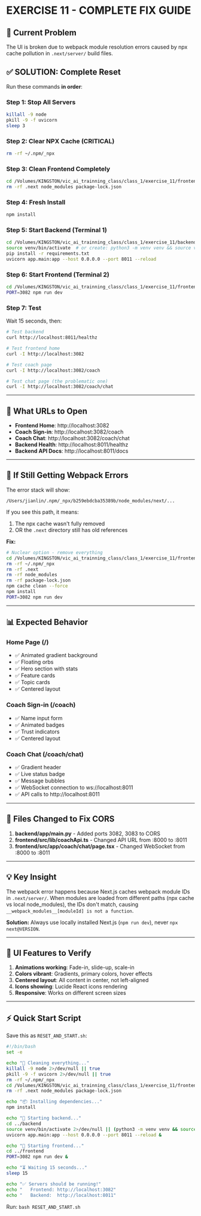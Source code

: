# EXERCISE 11 - COMPLETE FIX GUIDE

## 🔴 Current Problem
The UI is broken due to webpack module resolution errors caused by npx cache pollution in `.next/server/` build files.

## ✅ SOLUTION: Complete Reset

Run these commands **in order**:

### Step 1: Stop All Servers
```bash
killall -9 node
pkill -9 -f uvicorn
sleep 3
```

### Step 2: Clear NPX Cache (CRITICAL)
```bash
rm -rf ~/.npm/_npx
```

### Step 3: Clean Frontend Completely
```bash
cd /Volumes/KINGSTON/vic_ai_trainning_class/class_1/exercise_11/frontend
rm -rf .next node_modules package-lock.json
```

### Step 4: Fresh Install
```bash
npm install
```

### Step 5: Start Backend (Terminal 1)
```bash
cd /Volumes/KINGSTON/vic_ai_trainning_class/class_1/exercise_11/backend
source venv/bin/activate  # or create: python3 -m venv venv && source venv/bin/activate
pip install -r requirements.txt
uvicorn app.main:app --host 0.0.0.0 --port 8011 --reload
```

### Step 6: Start Frontend (Terminal 2)
```bash
cd /Volumes/KINGSTON/vic_ai_trainning_class/class_1/exercise_11/frontend
PORT=3082 npm run dev
```

### Step 7: Test
Wait 15 seconds, then:
```bash
# Test backend
curl http://localhost:8011/healthz

# Test frontend home
curl -I http://localhost:3082

# Test coach page
curl -I http://localhost:3082/coach

# Test chat page (the problematic one)
curl -I http://localhost:3082/coach/chat
```

---

## 🎯 What URLs to Open

- **Frontend Home**: http://localhost:3082
- **Coach Sign-in**: http://localhost:3082/coach
- **Coach Chat**: http://localhost:3082/coach/chat
- **Backend Health**: http://localhost:8011/healthz
- **Backend API Docs**: http://localhost:8011/docs

---

## 🐛 If Still Getting Webpack Errors

The error stack will show:
```
/Users/jianlin/.npm/_npx/b259ebdcba35389b/node_modules/next/...
```

If you see this path, it means:
1. The npx cache wasn't fully removed
2. OR the `.next` directory still has old references

**Fix:**
```bash
# Nuclear option - remove everything
cd /Volumes/KINGSTON/vic_ai_trainning_class/class_1/exercise_11/frontend
rm -rf ~/.npm/_npx
rm -rf .next
rm -rf node_modules
rm -rf package-lock.json
npm cache clean --force
npm install
PORT=3082 npm run dev
```

---

## 📊 Expected Behavior

### Home Page (/)
- ✅ Animated gradient background
- ✅ Floating orbs
- ✅ Hero section with stats
- ✅ Feature cards
- ✅ Topic cards
- ✅ Centered layout

### Coach Sign-in (/coach)
- ✅ Name input form
- ✅ Animated badges
- ✅ Trust indicators
- ✅ Centered layout

### Coach Chat (/coach/chat)
- ✅ Gradient header
- ✅ Live status badge
- ✅ Message bubbles
- ✅ WebSocket connection to ws://localhost:8011
- ✅ API calls to http://localhost:8011

---

## 🔧 Files Changed to Fix CORS

1. **backend/app/main.py** - Added ports 3082, 3083 to CORS
2. **frontend/src/lib/coachApi.ts** - Changed API URL from :8000 to :8011
3. **frontend/src/app/coach/chat/page.tsx** - Changed WebSocket from :8000 to :8011

---

## 💡 Key Insight

The webpack error happens because Next.js caches webpack module IDs in `.next/server/`. When modules are loaded from different paths (npx cache vs local node_modules), the IDs don't match, causing `__webpack_modules__[moduleId] is not a function`.

**Solution:** Always use locally installed Next.js (`npm run dev`), never `npx next@VERSION`.

---

## 🎨 UI Features to Verify

1. **Animations working**: Fade-in, slide-up, scale-in
2. **Colors vibrant**: Gradients, primary colors, hover effects
3. **Centered layout**: All content in center, not left-aligned
4. **Icons showing**: Lucide React icons rendering
5. **Responsive**: Works on different screen sizes

---

## ⚡ Quick Start Script

Save this as `RESET_AND_START.sh`:

```bash
#!/bin/bash
set -e

echo "🧹 Cleaning everything..."
killall -9 node 2>/dev/null || true
pkill -9 -f uvicorn 2>/dev/null || true
rm -rf ~/.npm/_npx
cd /Volumes/KINGSTON/vic_ai_trainning_class/class_1/exercise_11/frontend
rm -rf .next node_modules package-lock.json

echo "📦 Installing dependencies..."
npm install

echo "🚀 Starting backend..."
cd ../backend
source venv/bin/activate 2>/dev/null || (python3 -m venv venv && source venv/bin/activate && pip install -r requirements.txt)
uvicorn app.main:app --host 0.0.0.0 --port 8011 --reload &

echo "🎨 Starting frontend..."
cd ../frontend
PORT=3082 npm run dev &

echo "⏳ Waiting 15 seconds..."
sleep 15

echo "✅ Servers should be running!"
echo "   Frontend: http://localhost:3082"
echo "   Backend:  http://localhost:8011"
```

Run: `bash RESET_AND_START.sh`

